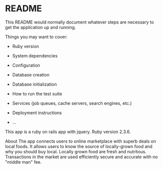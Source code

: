 # README

This README would normally document whatever steps are necessary to get the
application up and running.

Things you may want to cover:

* Ruby version

* System dependencies

* Configuration

* Database creation

* Database initialization

* How to run the test suite

* Services (job queues, cache servers, search engines, etc.)

* Deployment instructions

* ...


This app is a ruby on rails app with jquery. Ruby version 2.3.6.


About
The app connects users to online marketplace with superb deals on local foods. It allows users to know the source of locally-grown food and why you should buy local. Locally grown food are fresh and nutritous.  Transactions in the market are used efficiently secure and accurate with no "middle man" fee.